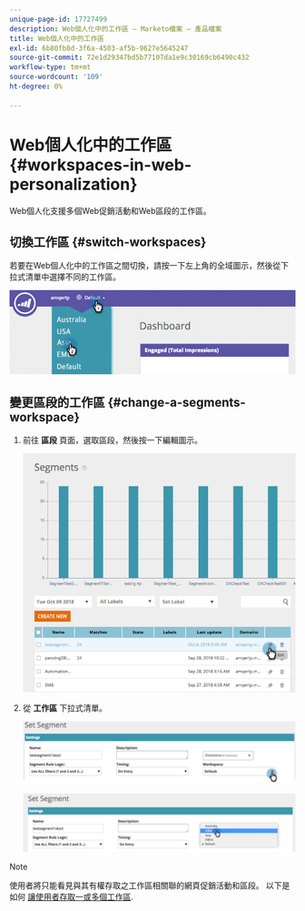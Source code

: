 ```yaml
---
unique-page-id: 17727499
description: Web個人化中的工作區 — Marketo檔案 — 產品檔案
title: Web個人化中的工作區
exl-id: 6b80fb8d-3f6a-4503-af5b-9627e5645247
source-git-commit: 72e1d29347bd5b77107da1e9c30169cb6490c432
workflow-type: tm+mt
source-wordcount: '109'
ht-degree: 0%

---
```


# Web個人化中的工作區 {#workspaces-in-web-personalization}

Web個人化支援多個Web促銷活動和Web區段的工作區。

## 切換工作區 {#switch-workspaces}

若要在Web個人化中的工作區之間切換，請按一下左上角的全域圖示，然後從下拉式清單中選擇不同的工作區。

![](assets/ss7.png)

## 變更區段的工作區 {#change-a-segments-workspace}

1. 前往 **區段** 頁面，選取區段，然後按一下編輯圖示。

   ![](assets/ss4.png)

1. 從 **工作區** 下拉式清單。

   ![](assets/ss6.png)

   ![](assets/ss5.png)

>[!NOTE]
>
>使用者將只能看見與其有權存取之工作區相關聯的網頁促銷活動和區段。 以下是如何 [讓使用者存取一或多個工作區](/help/marketo/product-docs/administration/workspaces-and-person-partitions/allow-user-access-to-a-workspace.md).
